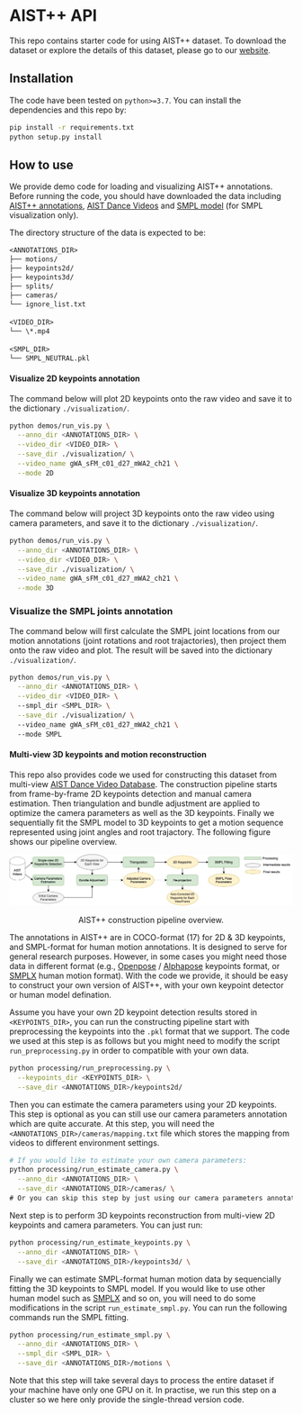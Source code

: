 # AIST++ API
 
This repo contains starter code for using AIST++ dataset. To download the
dataset or explore the details of this dataset, please go to our [website]().

## Installation
The code have been tested on `python>=3.7`. You can install the dependencies and
this repo by:
``` bash
pip install -r requirements.txt
python setup.py install
```

## How to use
We provide demo code for loading and visualizing AIST++ annotations. Before running the code, 
you should have downloaded the data including [AIST++ annotations](), [AIST Dance Videos]() and [SMPL model]() (for SMPL visualization only).

The directory structure of the data is expected to be:
```
<ANNOTATIONS_DIR>
├── motions/
├── keypoints2d/
├── keypoints3d/
├── splits/
├── cameras/
└── ignore_list.txt

<VIDEO_DIR>
└── \*.mp4

<SMPL_DIR>
└── SMPL_NEUTRAL.pkl
```

#### Visualize 2D keypoints annotation
The command below will plot 2D keypoints onto the raw video and save it to the
dictionary `./visualization/`.
``` bash
python demos/run_vis.py \
  --anno_dir <ANNOTATIONS_DIR> \
  --video_dir <VIDEO_DIR> \
  --save_dir ./visualization/ \
  --video_name gWA_sFM_c01_d27_mWA2_ch21 \
  --mode 2D
```

#### Visualize 3D keypoints annotation
The command below will project 3D keypoints onto the raw video using camera parameters, and save it to the
dictionary `./visualization/`.
``` bash
python demos/run_vis.py \
  --anno_dir <ANNOTATIONS_DIR> \
  --video_dir <VIDEO_DIR> \
  --save_dir ./visualization/ \
  --video_name gWA_sFM_c01_d27_mWA2_ch21 \
  --mode 3D
```

### Visualize the SMPL joints annotation
The command below will first calculate the SMPL joint locations from our motion
annotations (joint rotations and root trajactories), then project them onto the
raw video and plot. The result will be saved into the dictionary
`./visualization/`.
``` bash
python demos/run_vis.py \
  --anno_dir <ANNOTATIONS_DIR> \
  --video_dir <VIDEO_DIR> \ 
  --smpl_dir <SMPL_DIR> \
  --save_dir ./visualization/ \ 
  --video_name gWA_sFM_c01_d27_mWA2_ch21 \ 
  --mode SMPL
```

#### Multi-view 3D keypoints and motion reconstruction

This repo also provides code we used for constructing this dataset from
multi-view [AIST Dance Video Database](https://aistdancedb.ongaaccel.jp/). The
construction pipeline starts from frame-by-frame 2D keypoints detection and
manual camera estimation. Then triangulation and bundle adjustment are applied to optimize the
camera parameters as well as the 3D keypoints. Finally we sequentially fit the SMPL model to 3D keypoints to get a motion sequence represented using joint angles and root trajactory. The following figure shows our pipeline overview.

<div align="center">
<img src="assets/aist_pipeline.jpg" width="1000px"/>
<p> AIST++ construction pipeline overview.</p>
</div>

The annotations in AIST++ are in COCO-format (17) for 2D \& 3D keypoints, and
SMPL-format for human motion annotations. It is designed to serve for general
research purposes. However, in some cases you might need those data in different format
(e.g., [Openpose]() / [Alphapose]() keypoints format, or [SMPLX]() human motion
format). With the code we provide, it should be easy to construct your own
version of AIST++, with your own keypoint detector or human model defination.

Assume you have your own 2D keypoint detection results stored in `<KEYPOINTS_DIR>`, you can run the constructing pipeline start with preprocessing
the keypoints into the `.pkl` format that we support. The code we used at this
step is as follows but you might need to modify the script `run_preprocessing.py` in order to compatible with your own data.
``` bash
python processing/run_preprocessing.py \
  --keypoints_dir <KEYPOINTS_DIR> \
  --save_dir <ANNOTATIONS_DIR>/keypoints2d/
```

Then you can estimate the camera parameters using your 2D keypoints. This step
is optional as you can still use our camera parameters annotation which are
quite accurate. At this step, you will need the `<ANNOTATIONS_DIR>/cameras/mapping.txt` file which stores the mapping from videos to different environment settings.
``` bash
# If you would like to estimate your own camera parameters:
python processing/run_estimate_camera.py \
  --anno_dir <ANNOTATIONS_DIR> \
  --save_dir <ANNOTATIONS_DIR>/cameras/ \
# Or you can skip this step by just using our camera parameters annotation.
```

Next step is to perform 3D keypoints reconstruction from multi-view 2D keypoints
and camera parameters. You can just run:
``` bash
python processing/run_estimate_keypoints.py \
  --anno_dir <ANNOTATIONS_DIR> \
  --save_dir <ANNOTATIONS_DIR>/keypoints3d/ \
```

Finally we can estimate SMPL-format human motion data by sequencially fitting
the 3D keypoints to SMPL model. If you would like to use other human model such
as [SMPLX]() and so on, you will need to do some modifications in the script
`run_estimate_smpl.py`. You can run the following commands run the SMPL fitting.
``` bash
python processing/run_estimate_smpl.py \
  --anno_dir <ANNOTATIONS_DIR> \
  --smpl_dir <SMPL_DIR> \
  --save_dir <ANNOTATIONS_DIR>/motions \
```
Note that this step will take several days to process the entire dataset if your machine have only one GPU on it.
In practise, we run this step on a cluster so we here only provide the single-thread version code.



